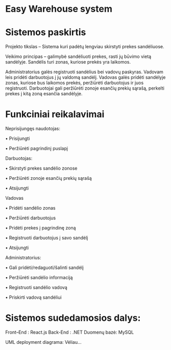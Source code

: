 # Easy Warehouse system

# Sistemos paskirtis
Projekto tikslas – Sistema kuri padėtų lengviau skirstyti prekes sandėliuose.

Veikimo principas – galimybė sandėliuoti prekes, rasti jų būvimo vietą sandėlyje. Sandėlis turi zonas, kuriose prekės yra laikomos.

Administratorius galės registruoti sandėlius bei vadovų paskyras. Vadovam leis pridėti darbuotojus į jų valdomą sandėlį. Vadovas galės pridėti sandėlyje zonas, kuriose bus laikomos prekės, peržiūrėti darbuotojus ir juos registruoti. Darbuotojai gali peržiūrėti zonoje esančių prekių sąrašą, perkelti prekes į kitą zoną esančia sandėlyje.

# Funkciniai reikalavimai

Neprisijungęs naudotojas:

•    Prisijungti

•    Peržiūrėti pagrindinį puslapį


Darbuotojas:

•    Skirstyti prekes sandėlio zonose

•    Peržiūrėti zonoje esančių prekių sąrašą

•    Atsijungti


Vadovas

•    Pridėti sandėlio zonas

•    Peržiūrėti darbuotojus

•    Pridėti prekes į pagrindinę zoną

•    Registruoti darbuotojus į savo sandėlį

•    Atsijungti


Administratorius:

•    Gali pridėti/redaguoti/šalinti sandėlį

•    Peržiūrėti sandėlio informaciją

•    Registruoti sandėlio vadovą

•    Priskirti vadovą sandėliui


# Sistemos sudedamosios dalys:

Front–End : React.js
Back-End : .NET
Duomenų bazė: MySQL

UML deployment diagrama: Vėliau…
